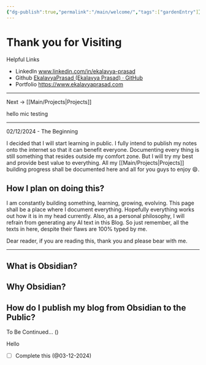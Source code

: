 ```yaml
---
{"dg-publish":true,"permalink":"/main/welcome/","tags":["gardenEntry"]}
---
```


# Thank you for Visiting

Helpful Links
- LinkedIn www.linkedin.com/in/ekalavya-prasad
- Github [EkalavyaPrasad (Ekalavya Prasad) · GitHub](https://github.com/EkalavyaPrasad)
- Portfolio https://www.ekalavyaprasad.com

---

Next -> [[Main/Projects\|Projects]]

hello mic testing

---

02/12/2024 - The Beginning

I decided that I will start learning in public. I fully intend to publish my notes onto the internet so that it can benefit everyone. Documenting every thing is still something that resides outside my comfort zone. But I will try my best and provide best value to everything. All my [[Main/Projects\|Projects]] building progress shall be documented here and all for you guys to enjoy 😄. 

## How I plan on doing this?

I am constantly building something, learning, growing, evolving. This page shall be a place where I document everything. Hopefully everything works out how it is in my head currently. Also, as a personal philosophy, I will refrain from generating any AI text in this Blog. So just remember, all the texts in here, despite their flaws are 100% typed by me. 

Dear reader, if you are reading this, thank you and please bear with me. 

--- 

## What is Obsidian?

## Why Obsidian?
## How do I publish my blog from Obsidian to the Public?

To Be Continued... ()

Hello
- [ ] Complete this (@03-12-2024)

